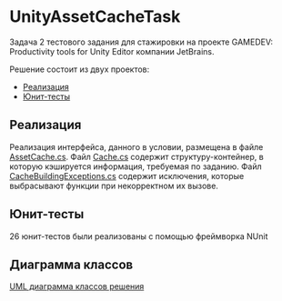 # UnityAssetCacheTask
Задача 2 тестового задания для стажировки на проекте GAMEDEV: Productivity tools for Unity Editor компании JetBrains.

Решение состоит из двух проектов:

* [Реализация](https://github.com/KrylovBoris/UnityAssetCacheTask/tree/master/AssetCacheImplementation)
* [Юнит-тесты](https://github.com/KrylovBoris/UnityAssetCacheTask/tree/master/AssetCacheTests)

## Реализация
Реализация интерфейса, данного в условии, размещена в файле [AssetCache.cs](https://github.com/KrylovBoris/UnityAssetCacheTask/blob/master/AssetCacheImplementation/AssetCache.cs). Файл [Cache.cs](https://github.com/KrylovBoris/UnityAssetCacheTask/blob/master/AssetCacheImplementation/Cache.cs) содержит структуру-контейнер, в которую кэшируется информация, требуемая по заданию. Файл [CacheBuildingExceptions.cs](https://github.com/KrylovBoris/UnityAssetCacheTask/blob/master/AssetCacheImplementation/CacheBuildingExceptions.cs) содержит исключения, которые выбрасывают функции при некорректном их вызове.

## Юнит-тесты
26 юнит-тестов были реализованы с помощью фреймворка NUnit

## Диаграмма классов
 [UML диаграмма классов решения](https://github.com/KrylovBoris/UnityAssetCacheTask/blob/master/UML/ClassUML.jpg)

